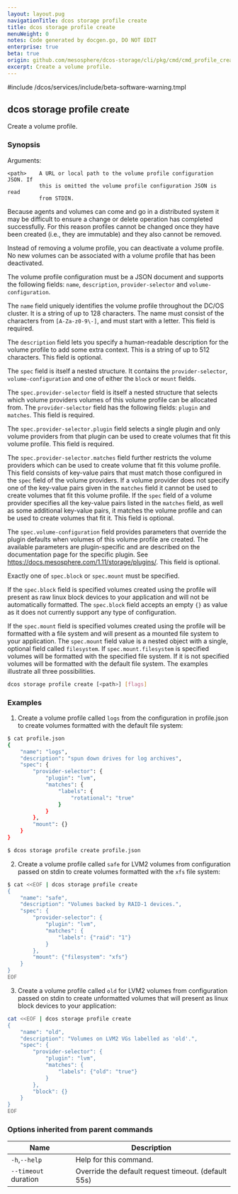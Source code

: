 ```yaml
---
layout: layout.pug
navigationTitle: dcos storage profile create
title: dcos storage profile create
menuWeight: 0
notes: Code generated by docgen.go, DO NOT EDIT
enterprise: true
beta: true
origin: github.com/mesosphere/dcos-storage/cli/pkg/cmd/cmd_profile_create.go
excerpt: Create a volume profile.
---
```

#include /dcos/services/include/beta-software-warning.tmpl

## dcos storage profile create

Create a volume profile.

### Synopsis

Arguments:

    <path>    A URL or local path to the volume profile configuration JSON. If
              this is omitted the volume profile configuration JSON is read
              from STDIN.

Because agents and volumes can come and go in a distributed system it may be
difficult to ensure a change or delete operation has completed successfully. For
this reason profiles cannot be changed once they have been created (i.e., they
are immutable) and they also cannot be removed.

Instead of removing a volume profile, you can deactivate a volume profile. No
new volumes can be associated with a volume profile that has been deactivated.

The volume profile configuration must be a JSON document and supports the
following fields: `name`, `description`, `provider-selector` and
`volume-configuration`.

The `name` field uniquely identifies the volume profile throughout the DC/OS
cluster. It is a string of up to 128 characters. The name must consist of the
characters from `[A-Za-z0-9\-]`, and must start with a letter. This field is
required.

The `description` field lets you specify a human-readable description for the
volume profile to add some extra context. This is a string of up to 512
characters. This field is optional.

The `spec` field is itself a nested structure. It contains the
`provider-selector`, `volume-configuration` and one of either the `block` or
`mount` fields.

The `spec.provider-selector` field is itself a nested structure that selects
which volume providers volumes of this volume profile can be allocated from. The
`provider-selector` field has the following fields: `plugin` and `matches`. This
field is required.

The `spec.provider-selector.plugin` field selects a single plugin and only
volume providers from that plugin can be used to create volumes that fit this
volume profile. This field is required.

The `spec.provider-selector.matches` field further restricts the volume
providers which can be used to create volume that fit this volume profile. This
field consists of key-value pairs that must match those configured in the `spec`
field of the volume providers. If a volume provider does not specify one of the
key-value pairs given in the `matches` field it cannot be used to create volumes
that fit this volume profile. If the `spec` field of a volume provider specifies
all the key-value pairs listed in the `matches` field, as well as some
additional key-value pairs, it matches the volume profile and can be used to
create volumes that fit it. This field is optional.

The `spec.volume-configuration` field provides parameters that override the
plugin defaults when volumes of this volume profile are created. The available
parameters are plugin-specific and are described on the documentation page for
the specific plugin. See https://docs.mesosphere.com/1.11/storage/plugins/.
This field is optional.

Exactly one of `spec.block` or `spec.mount` must be specified.

If the `spec.block` field is specified volumes created using the profile will
present as raw linux block devices to your application and will not be
automatically formatted. The `spec.block` field accepts an empty `{}` as value
as it does not currently support any type of configuration.

If the `spec.mount` field is specified volumes created using the profile will be
formatted with a file system and will present as a mounted file system to your
application. The `spec.mount` field value is a nested object with a single,
optional field called `filesystem`. If `spec.mount.filesystem` is specified
volumes will be formatted with the specified file system. If it is not specified
volumes will be formatted with the default file system. The examples illustrate
all three possibilities.

```bash
dcos storage profile create [<path>] [flags]
```

### Examples

1. Create a volume profile called `logs` from the configuration in profile.json to create volumes formatted with the default file system:

```bash
$ cat profile.json
{
    "name": "logs",
    "description": "spun down drives for log archives",
    "spec": {
        "provider-selector": {
            "plugin": "lvm",
            "matches": {
                "labels": {
                    "rotational": "true"
                }
            }
        },
        "mount": {}
    }
}

$ dcos storage profile create profile.json
```

2. Create a volume profile called `safe` for LVM2 volumes from configuration passed on stdin to create volumes formatted with the `xfs` file system:

```bash
$ cat <<EOF | dcos storage profile create
{
    "name": "safe",
    "description": "Volumes backed by RAID-1 devices.",
    "spec": {
        "provider-selector": {
            "plugin": "lvm",
            "matches": {
                "labels": {"raid": "1"}
            }
        },
        "mount": {"filesystem": "xfs"}
    }
}
EOF
```

3. Create a volume profile called `old` for LVM2 volumes from configuration passed on stdin to create unformatted volumes that will present as linux block devices to your application:

```bash
cat <<EOF | dcos storage profile create
{
    "name": "old",
    "description": "Volumes on LVM2 VGs labelled as 'old'.",
    "spec": {
        "provider-selector": {
            "plugin": "lvm",
            "matches": {
                "labels": {"old": "true"}
            }
        },
        "block": {}
    }
}
EOF
```

### Options inherited from parent commands

Name | Description
--- | ---
`-h`,`--help` | Help for this command.
`--timeout` duration | Override the default request timeout. (default 55s)

